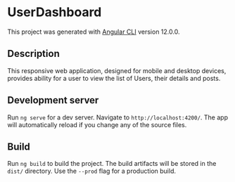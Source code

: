 # UserDashboard

This project was generated with [Angular CLI](https://github.com/angular/angular-cli) version 12.0.0.

## Description
This responsive web application, designed for mobile and desktop devices, provides ability for a user to view the list of Users, their details and posts.

## Development server

Run `ng serve` for a dev server. Navigate to `http://localhost:4200/`. The app will automatically reload if you change any of the source files.

## Build

Run `ng build` to build the project. The build artifacts will be stored in the `dist/` directory. Use the `--prod` flag for a production build.


